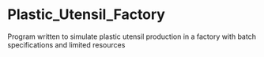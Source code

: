 # Plastic_Utensil_Factory
Program written to simulate plastic utensil production in a factory with batch specifications and limited resources
